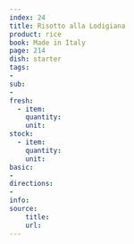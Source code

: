 ```yaml
---
index: 24
title: Risotto alla Lodigiana
product: rice
book: Made in Italy
page: 214
dish: starter
tags:
-
sub:
-
fresh:
  - item:
    quantity:
    unit:
stock:
  - item:
    quantity:
    unit:
basic:
-
directions:
-
info:
source:
    title:
    url: 
---
```

